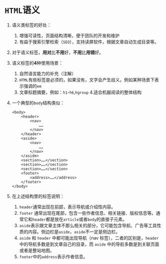 # `HTML`语义

1. 语义类标签的好处：
   1. 增强可读性，页面结构清晰，便于团队的开发和维护
   2. 有益于搜索引擎检索（`SEO`），支持读屏软件，根据文章自动生成目录等。
2. 对于语义标签，**用对**比**不用**好，**不用**比**用错**好。
3. 语义标签的**4**种使用场景：
   1. 自然语言能力的补充（注解）
   2. `HTML`有些标签是必须的，如果没有，文字会产生歧义。例如某种场景下表示强调的`em`
   3. 文章标题摘要，例如：`h1`-`h6`,`hgroup` 4.适合机器阅读的整体结构
4. 一个典型的`body`结构类似：

   ```htmlbars
   <body>
       <header>
           <nav>
               ……
           </nav>
       </header>
       <aside>
           <nav>
               ……
           </nav>
       </aside>
       <section>……</section>
       <section>……</section>
       <section>……</section>
       <footer>
           <address>……</address>
       </footer>
   </body>
   ```

5. 在上述结构里的标签说明：
   1. `header`通常出现在前部，表示导航或介绍性内容。
   2. `footer` 通常出现在尾部，包含一些作者信息、相关链接、版权信息等。通常它和`header`都是放在`article`或者`body`的直接子元素。
   3. `aside`表示跟文章主体不那么相关的部分，它可能包含导航、广告等工具性质的内容。侧边栏是`aside`，`aside`不一定是侧边栏。
   4. `aside` 和 `header` 中都可能出现导航（nav 标签），二者的区别是，`header` 中的导航多数是到文章自己的目录，而 `aside` 中的导航多数是到关联页面或者是整站地图。
   5. `footer`中的`address`表示作者信息。
